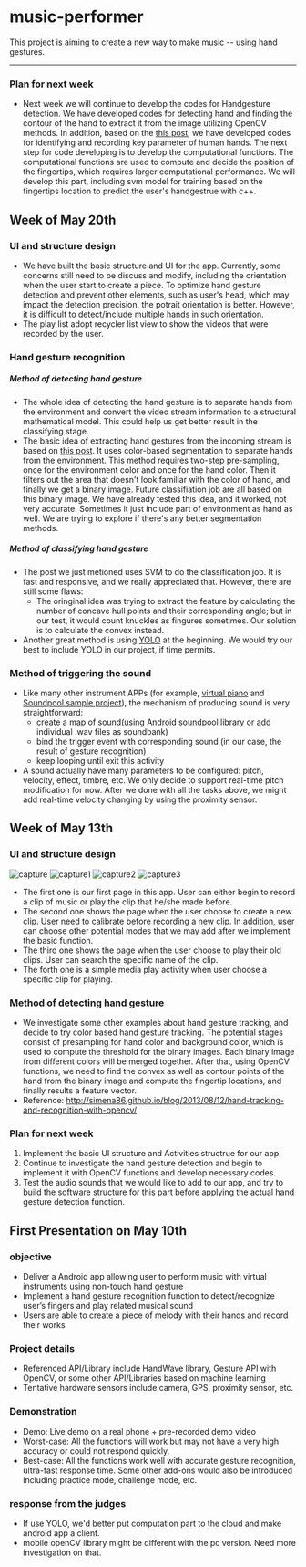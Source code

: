 # music-performer

This project is aiming to create a new way to make music -- using hand gestures.

---
### Plan for next week
- Next week we will continue to develop the codes for Handgesture detection. We have developed codes for detecting hand and finding the contour of the hand to extract it from the image utilizing OpenCV methods. In addition, based on the  [this post](http://eaglesky.github.io/2015/12/26/HandGestureRecognition/), we have developed codes for identifying and recording key parameter of human hands. The next step for code developing is to develop the computational functions. The computational functions are used to compute and decide the position of the fingertips, which requires larger computational performance. We will develop this part, including svm model for training based on the fingertips location to predict the user's handgestrue with c++.

## Week of May 20th

### UI and structure design
- We have built the basic structure and UI for the app. Currently, some concerns still need to be discuss and modify, including the orientation when the user start to create a piece. To optimize hand gesture detection and prevent other elements, such as user's head, which may impact the detection precision, the potrait orientation is better. However, it is difficult to detect/include multiple hands in such orientation.
- The play list adopt recycler list view to show the videos that were recorded by the user.

### Hand gesture recognition
##### Method of detecting hand gesture
- The whole idea of detecting the hand gesture is to separate hands from the environment and convert the video stream information to a structural mathematical model. This could help us get better result in the classifying stage.
- The basic idea of extracting hand gestures from the incoming stream is based on [this post](http://eaglesky.github.io/2015/12/26/HandGestureRecognition/). It uses color-based segmentation to separate hands from the environment. This method requires two-step pre-sampling, once for the environment color and once for the hand color. Then it filters out the area that doesn't look familiar with the color of hand, and finally we get a binary image. Future classifiation job are all based on this binary image. We have already tested this idea, and it worked, not very accurate. Sometimes it just include part of environment as hand as well. We are trying to explore if there's any better segmentation methods.

##### Method of classifying hand gesture
- The post we just metioned uses SVM to do the classification job. It is fast and responsive, and we really appreciated that. However, there are still some flaws:
	- The oringinal idea was trying to extract the feature by calculating the number of concave hull points and their corresponding angle; but in our test, it would count knuckles as fingures sometimes. Our solution is to calculate the convex instead.
- Another great method is using [YOLO](https://docs.google.com/presentation/d/1kAa7NOamBt4calBU9iHgT8a86RRHz9Yz2oh4-GTdX6M/edit#slide=id.g150bad67fe_1_2) at the beginning. We would try our best to include YOLO in our project, if time permits.

### Method of triggering the sound
- Like many other instrument APPs (for example, [virtual piano](https://android.jlelse.eu/creating-a-virtual-piano-for-android-b6d3ac05d961) and [Soundpool sample project](https://www.faultinmycode.com/2018/05/using-android-soundpool-build-piano-app.html)), the mechanism of producing sound is very straightforward:
	- create a map of sound(using Android soundpool library or add individual .wav files as soundbank)
	- bind the trigger event with corresponding  sound (in our case, the result of gesture recognition)
	- keep looping until exit this activity
- A sound actually have many parameters to be configured: pitch, velocity, effect, timbre, etc. We only decide to support real-time pitch modification for now. After we done with all the tasks above, we might add real-time velocity changing by using the proximity sensor.



## Week of May 13th

### UI and structure design
![capture](https://user-images.githubusercontent.com/34120533/40213368-f5877718-5a09-11e8-98e7-d9c921d11d3d.JPG)
![capture1](https://user-images.githubusercontent.com/34120533/40213403-2535ac64-5a0a-11e8-8528-f8152190d992.JPG)
![capture2](https://user-images.githubusercontent.com/34120533/40213412-30681fae-5a0a-11e8-9316-2d5bebae6f0a.JPG)
![capture3](https://user-images.githubusercontent.com/34120533/40213418-38153890-5a0a-11e8-9e25-f7e61b50e134.JPG)
- The first one is our first page in this app. User can either begin to record a clip of music or play the clip that he/she made before.
- The second one shows the page when the user choose to create a new clip. User need to calibrate before recording a new clip. In addition, user can choose other potential modes that we may add after we implement the basic function.
- The third one shows the page when the user choose to play their old clips. User can search the specific name of the clip.
- The forth one is a simple media play activity when user choose a specific clip for playing.

### Method of detecting hand gesture
- We investigate some other examples about hand gesture tracking, and decide to try color based hand gesture tracking. The potential stages consist of presampling for hand color and background color, which is used to compute the threshold for the binary images. Each binary image from different colors will be merged together. After that, using OpenCV functions, we need to find the convex as well as contour points of the hand from the binary image and compute the fingertip locations, and finally results a feature vector.
- Reference: http://simena86.github.io/blog/2013/08/12/hand-tracking-and-recognition-with-opencv/

### Plan for next week
1. Implement the basic UI structure and Activities structrue for our app.
2. Continue to investigate the hand gesture detection and begin to implement it with OpenCV functions and develop necessary codes.
3. Test the audio sounds that we would like to add to our app, and try to build the software structure for this part before applying the actual hand gesture detection function.

## First Presentation on May 10th

### objective

- Deliver a Android app allowing user to perform music with virtual instruments using non-touch hand gesture
- Implement a hand gesture recognition function to detect/recognize user’s fingers and play related musical sound
- Users are able to create a piece of melody with their hands and record their works

### Project details

- Referenced API/Library include HandWave library, Gesture API with OpenCV, or some other API/Libraries based on machine learning
- Tentative hardware sensors include camera, GPS, proximity sensor, etc.

### Demonstration

- Demo: Live demo on a real phone + pre-recorded demo video
- Worst-case: All the functions will work but may not have a very high accuracy or could not respond quickly.
- Best-case: All the functions work well with accurate gesture recognition, ultra-fast response time. Some other add-ons would also be introduced including practice mode, challenge mode, etc. 

### response from the judges

- If use YOLO, we'd better put computation part to the cloud and make android app a client.
- mobile openCV library might be different with the pc version. Need more investigation on that.
